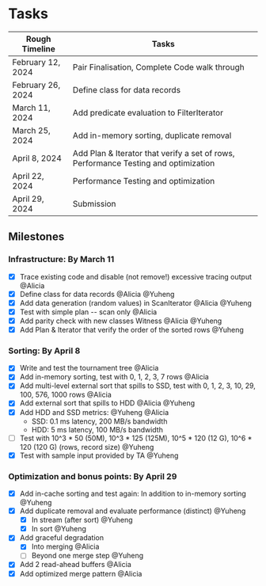 # Tasks

Rough Timeline   | Tasks
----------------|----------------------------------------
February 12, 2024 | Pair Finalisation, Complete Code walk through
February 26, 2024 | Define class for data records
March 11, 2024    | Add predicate evaluation to FilterIterator
March 25, 2024    | Add in-memory sorting, duplicate removal
April 8, 2024     | Add Plan & Iterator that verify a set of rows, Performance Testing and optimization
April 22, 2024    | Performance Testing and optimization
April 29, 2024    | Submission


## Milestones

### Infrastructure: By March 11

- [x] Trace existing code and disable (not remove!) excessive tracing output @Alicia
- [x] Define class for data records @Alicia @Yuheng
- [x] Add data generation (random values) in ScanIterator @Alicia @Yuheng
- [x] Test with simple plan -- scan only @Alicia
- [x] Add parity check with new classes Witness @Alicia @Yuheng
- [x] Add Plan & Iterator that verify the order of the sorted rows @Yuheng

### Sorting: By April 8

- [x] Write and test the tournament tree @Alicia
- [x] Add in-memory sorting, test with 0, 1, 2, 3, 7 rows @Alicia
- [x] Add multi-level external sort that spills to SSD, test with 0, 1, 2, 3, 10, 29, 100, 576, 1000 rows @Alicia
- [x] Add external sort that spills to HDD @Alicia @Yuheng
- [x] Add HDD and SSD metrics: @Yuheng @Alicia
  - SSD: 0.1 ms latency, 200 MB/s bandwidth
  - HDD: 5 ms latency, 100 MB/s bandwidth
- [ ] Test with 10^3 * 50 (50M), 10^3 * 125 (125M), 10^5 * 120 (12 G), 10^6 * 120 (120 G) (rows, record size) @Yuheng
- [x] Test with sample input provided by TA @Yuheng

### Optimization and bonus points: By April 29

- [x] Add in-cache sorting and test again: In addition to in-memory sorting @Yuheng
- [x] Add duplicate removal and evaluate performance (distinct) @Yuheng
  - [x] In stream (after sort) @Yuheng
  - [x] In sort @Yuheng
- [x] Add graceful degradation
  - [x] Into merging @Alicia
  - [ ] Beyond one merge step @Yuheng
- [x] Add 2 read-ahead buffers @Alicia
- [x] Add optimized merge pattern @Alicia